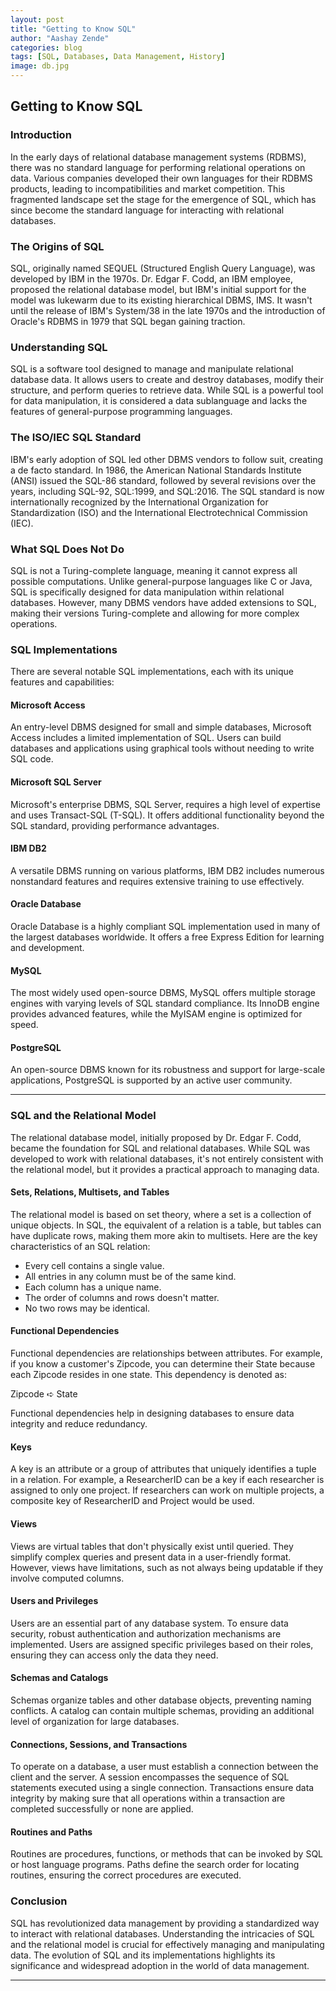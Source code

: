 ```yaml
---
layout: post
title: "Getting to Know SQL"
author: "Aashay Zende"
categories: blog
tags: [SQL, Databases, Data Management, History]
image: db.jpg
---
```


## Getting to Know SQL

### Introduction

In the early days of relational database management systems (RDBMS), there was no standard language for performing relational operations on data. Various companies developed their own languages for their RDBMS products, leading to incompatibilities and market competition. This fragmented landscape set the stage for the emergence of SQL, which has since become the standard language for interacting with relational databases.

### The Origins of SQL

SQL, originally named SEQUEL (Structured English Query Language), was developed by IBM in the 1970s. Dr. Edgar F. Codd, an IBM employee, proposed the relational database model, but IBM's initial support for the model was lukewarm due to its existing hierarchical DBMS, IMS. It wasn't until the release of IBM's System/38 in the late 1970s and the introduction of Oracle's RDBMS in 1979 that SQL began gaining traction.

### Understanding SQL

SQL is a software tool designed to manage and manipulate relational database data. It allows users to create and destroy databases, modify their structure, and perform queries to retrieve data. While SQL is a powerful tool for data manipulation, it is considered a data sublanguage and lacks the features of general-purpose programming languages.

### The ISO/IEC SQL Standard

IBM's early adoption of SQL led other DBMS vendors to follow suit, creating a de facto standard. In 1986, the American National Standards Institute (ANSI) issued the SQL-86 standard, followed by several revisions over the years, including SQL-92, SQL:1999, and SQL:2016. The SQL standard is now internationally recognized by the International Organization for Standardization (ISO) and the International Electrotechnical Commission (IEC).

### What SQL Does Not Do

SQL is not a Turing-complete language, meaning it cannot express all possible computations. Unlike general-purpose languages like C or Java, SQL is specifically designed for data manipulation within relational databases. However, many DBMS vendors have added extensions to SQL, making their versions Turing-complete and allowing for more complex operations.

### SQL Implementations

There are several notable SQL implementations, each with its unique features and capabilities:

#### Microsoft Access

An entry-level DBMS designed for small and simple databases, Microsoft Access includes a limited implementation of SQL. Users can build databases and applications using graphical tools without needing to write SQL code.

#### Microsoft SQL Server

Microsoft's enterprise DBMS, SQL Server, requires a high level of expertise and uses Transact-SQL (T-SQL). It offers additional functionality beyond the SQL standard, providing performance advantages.

#### IBM DB2

A versatile DBMS running on various platforms, IBM DB2 includes numerous nonstandard features and requires extensive training to use effectively.

#### Oracle Database

Oracle Database is a highly compliant SQL implementation used in many of the largest databases worldwide. It offers a free Express Edition for learning and development.

#### MySQL

The most widely used open-source DBMS, MySQL offers multiple storage engines with varying levels of SQL standard compliance. Its InnoDB engine provides advanced features, while the MyISAM engine is optimized for speed.

#### PostgreSQL

An open-source DBMS known for its robustness and support for large-scale applications, PostgreSQL is supported by an active user community.

---

### SQL and the Relational Model

The relational database model, initially proposed by Dr. Edgar F. Codd, became the foundation for SQL and relational databases. While SQL was developed to work with relational databases, it's not entirely consistent with the relational model, but it provides a practical approach to managing data.

#### Sets, Relations, Multisets, and Tables

The relational model is based on set theory, where a set is a collection of unique objects. In SQL, the equivalent of a relation is a table, but tables can have duplicate rows, making them more akin to multisets. Here are the key characteristics of an SQL relation:

- Every cell contains a single value.
- All entries in any column must be of the same kind.
- Each column has a unique name.
- The order of columns and rows doesn't matter.
- No two rows may be identical.

#### Functional Dependencies

Functional dependencies are relationships between attributes. For example, if you know a customer's Zipcode, you can determine their State because each Zipcode resides in one state. This dependency is denoted as:

Zipcode ➪ State

Functional dependencies help in designing databases to ensure data integrity and reduce redundancy.

#### Keys

A key is an attribute or a group of attributes that uniquely identifies a tuple in a relation. For example, a ResearcherID can be a key if each researcher is assigned to only one project. If researchers can work on multiple projects, a composite key of ResearcherID and Project would be used.

#### Views

Views are virtual tables that don't physically exist until queried. They simplify complex queries and present data in a user-friendly format. However, views have limitations, such as not always being updatable if they involve computed columns.

#### Users and Privileges

Users are an essential part of any database system. To ensure data security, robust authentication and authorization mechanisms are implemented. Users are assigned specific privileges based on their roles, ensuring they can access only the data they need.

#### Schemas and Catalogs

Schemas organize tables and other database objects, preventing naming conflicts. A catalog can contain multiple schemas, providing an additional level of organization for large databases.

#### Connections, Sessions, and Transactions

To operate on a database, a user must establish a connection between the client and the server. A session encompasses the sequence of SQL statements executed using a single connection. Transactions ensure data integrity by making sure that all operations within a transaction are completed successfully or none are applied.

#### Routines and Paths

Routines are procedures, functions, or methods that can be invoked by SQL or host language programs. Paths define the search order for locating routines, ensuring the correct procedures are executed.

### Conclusion

SQL has revolutionized data management by providing a standardized way to interact with relational databases. Understanding the intricacies of SQL and the relational model is crucial for effectively managing and manipulating data. The evolution of SQL and its implementations highlights its significance and widespread adoption in the world of data management.

---
